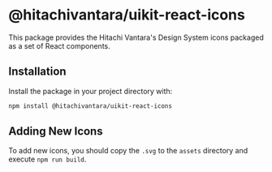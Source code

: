 # @hitachivantara/uikit-react-icons

This package provides the Hitachi Vantara's Design System icons packaged as a set of React components.

## Installation

Install the package in your project directory with:

```sh
npm install @hitachivantara/uikit-react-icons
```

## Adding New Icons

To add new icons, you should copy the `.svg` to the `assets` directory and execute `npm run build`.
